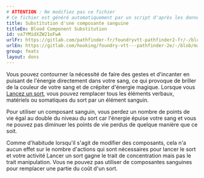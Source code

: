 ```yaml
---
# ATTENTION : Ne modifiez pas ce fichier
# Ce fichier est généré automatiquement par un script d'après les données du module Foundry VTT officiel et de sa traduction
title: Substitution d'une composante sanguine
titleEn: Blood Component Substitution
id: va7YMidXZW21oFwA
urlFr: https://gitlab.com/pathfinder-fr/foundryvtt-pathfinder2-fr/-/blob/master/data/feats/va7YMidXZW21oFwA.htm
urlEn: https://gitlab.com/hooking/foundry-vtt---pathfinder-2e/-/blob/master/packs/data/feats.db/blood-component-substitution.json
group: feats
layout: dons
---
```

Vous pouvez contourner la nécessité de faire des gestes et d'incanter en puisant de l'énergie directement dans votre sang, ce qui provoque de briller de la couleur de votre sang et de crépiter d'énergie magique. Lorsque vous [Lancez un sort](../actions/lancer-un-sort.md), vous pouvez remplacer tous les éléments verbaux, matériels ou somatiques du sort par un élément sanguin.

Pour utiliser un composant sanguin, vous perdez un nombre de points de vie égal au double du niveau du sort car l'énergie épuise  votre sang et vous ne pouvez pas diminuer les points de vie perdus de quelque manière que ce soit.

Comme d'habitude lorsqu'il s'agit de modifier des composants, cela n'a aucun effet sur le nombre d'actions qui sont nécessaires pour lancer le sort et votre activité Lancer un sort gagne le trait de concentration mais pas le trait manipulation. Vous ne pouvez pas utiliser de composantes sanguines pour remplacer une partie du coût d'un sort.


